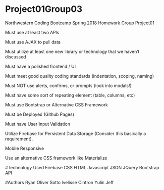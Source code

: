 # Project01Group03
Northwestern Coding Bootcamp Spring 2018 Homework Group Project01

Must use at least two APIs

Must use AJAX to pull data

Must utilize at least one new library or technology that we haven’t discussed

Must have a polished frontend / UI 

Must meet good quality coding standards (indentation, scoping, naming)

Must NOT use alerts, confirms, or prompts (look into modals!)

Must have some sort of repeating element (table, columns, etc)

Must use Bootstrap or Alternative CSS Framework

Must be Deployed (Github Pages)

Must have User Input Validation 

Utilize Firebase for Persistent Data Storage (Consider this basically a requirement).

Mobile Responsive

Use an alternative CSS framework like Materialize

#Technology Used
Firebase
CSS
HTML
Javascript
JSON
JQuery
Bootstrap
API

#Authors
Ryan Oliver Sotto
Ivelisse Cintron
Yulin
Jeff